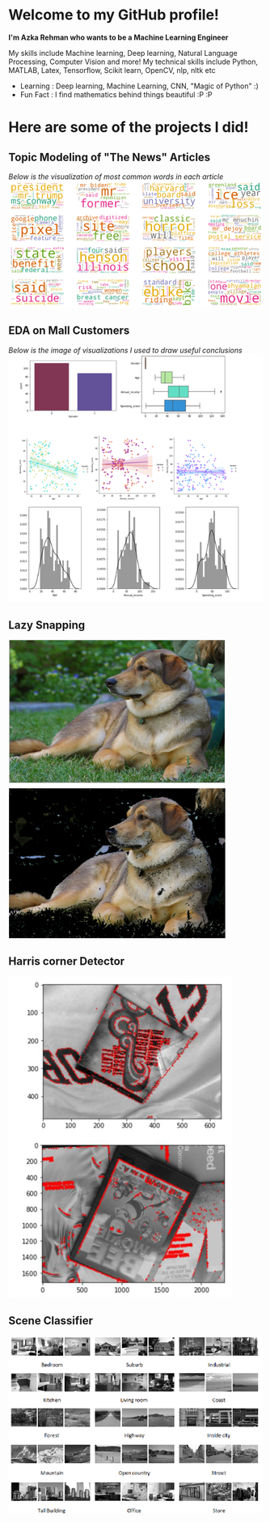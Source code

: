 # Welcome to my GitHub profile!
**I'm Azka Rehman who wants to be a Machine Learning Engineer**


My skills include Machine learning, Deep learning, Natural Language Processing, Computer Vision and more!
My technical skills include Python, MATLAB, Latex, Tensorflow, Scikit learn, OpenCV, nlp, nltk etc


- Learning : Deep learning, Machine Learning, CNN, "Magic of Python" :)
- Fun Fact : I find mathematics behind things beautiful :P :P


# Here are some of the projects I did!

## Topic Modeling of "The News" Articles

*Below is the visualization of most common words in each article*
![wordcloud.png](https://github.com/Azkarehman/Azkarehman/blob/main/wordcloud.png)

## EDA on Mall Customers

*Below is the image of visualizations I used to draw useful conclusions*
![Visualization.PNG](https://github.com/Azkarehman/Azkarehman/blob/main/Visualization.PNG)

## Lazy Snapping

![lazysnapping.png](https://github.com/Azkarehman/Azkarehman/blob/main/lazysnapping.PNG)

## Harris corner Detector

![Harriscorner.png](https://github.com/Azkarehman/Azkarehman/blob/main/Harriscorner.PNG)

## Scene Classifier

![Harriscorner.png](https://github.com/Azkarehman/Azkarehman/blob/main/scene%20classification.png)
